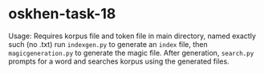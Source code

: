 # oskhen-task-18

Usage:
Requires korpus file and token file in main directory, named exactly such (no .txt)
run `indexgen.py` to generate an `index` file, then `magicgeneration.py` to generate the magic file.
After generation, `search.py` prompts for a word and searches korpus using the generated files.